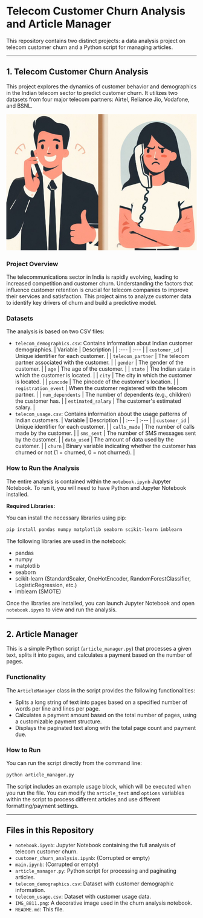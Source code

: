 # Telecom Customer Churn Analysis and Article Manager

This repository contains two distinct projects: a data analysis project on telecom customer churn and a Python script for managing articles.

---

## 1. Telecom Customer Churn Analysis

This project explores the dynamics of customer behavior and demographics in the Indian telecom sector to predict customer churn. It utilizes two datasets from four major telecom partners: Airtel, Reliance Jio, Vodafone, and BSNL.

![Cartoon of telecom customers](IMG_8811.png)

### Project Overview

The telecommunications sector in India is rapidly evolving, leading to increased competition and customer churn. Understanding the factors that influence customer retention is crucial for telecom companies to improve their services and satisfaction. This project aims to analyze customer data to identify key drivers of churn and build a predictive model.

### Datasets

The analysis is based on two CSV files:

*   `telecom_demographics.csv`: Contains information about Indian customer demographics.
    | Variable | Description |
    | :--- | :--- |
    | `customer_id` | Unique identifier for each customer. |
    | `telecom_partner` | The telecom partner associated with the customer. |
    | `gender` | The gender of the customer. |
    | `age` | The age of the customer. |
    | `state` | The Indian state in which the customer is located. |
    | `city` | The city in which the customer is located. |
    | `pincode` | The pincode of the customer's location. |
    | `registration_event` | When the customer registered with the telecom partner. |
    | `num_dependents` | The number of dependents (e.g., children) the customer has. |
    | `estimated_salary` | The customer's estimated salary. |
*   `telecom_usage.csv`: Contains information about the usage patterns of Indian customers.
    | Variable | Description |
    | :--- | :--- |
    | `customer_id` | Unique identifier for each customer. |
    | `calls_made` | The number of calls made by the customer. |
    | `sms_sent` | The number of SMS messages sent by the customer. |
    | `data_used` | The amount of data used by the customer. |
    | `churn` | Binary variable indicating whether the customer has churned or not (1 = churned, 0 = not churned). |

### How to Run the Analysis

The entire analysis is contained within the `notebook.ipynb` Jupyter Notebook. To run it, you will need to have Python and Jupyter Notebook installed.

**Required Libraries:**

You can install the necessary libraries using pip:

```bash
pip install pandas numpy matplotlib seaborn scikit-learn imblearn
```

The following libraries are used in the notebook:
*   pandas
*   numpy
*   matplotlib
*   seaborn
*   scikit-learn (StandardScaler, OneHotEncoder, RandomForestClassifier, LogisticRegression, etc.)
*   imblearn (SMOTE)

Once the libraries are installed, you can launch Jupyter Notebook and open `notebook.ipynb` to view and run the analysis.

---

## 2. Article Manager

This is a simple Python script (`article_manager.py`) that processes a given text, splits it into pages, and calculates a payment based on the number of pages.

### Functionality

The `ArticleManager` class in the script provides the following functionalities:
*   Splits a long string of text into pages based on a specified number of words per line and lines per page.
*   Calculates a payment amount based on the total number of pages, using a customizable payment structure.
*   Displays the paginated text along with the total page count and payment due.

### How to Run

You can run the script directly from the command line:

```bash
python article_manager.py
```

The script includes an example usage block, which will be executed when you run the file. You can modify the `article_text` and `options` variables within the script to process different articles and use different formatting/payment settings.

---

## Files in this Repository

*   `notebook.ipynb`: Jupyter Notebook containing the full analysis of telecom customer churn.
*   `customer_churn_analysis.ipynb`: (Corrupted or empty)
*   `main.ipynb`: (Corrupted or empty)
*   `article_manager.py`: Python script for processing and paginating articles.
*   `telecom_demographics.csv`: Dataset with customer demographic information.
*   `telecom_usage.csv`: Dataset with customer usage data.
*   `IMG_8811.png`: A decorative image used in the churn analysis notebook.
*   `README.md`: This file.
